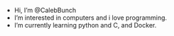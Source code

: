 - Hi, I’m @CalebBunch
- I’m interested in computers and i love programming.
- I’m currently learning python and C, and Docker.


<!---
CalebBunch/CalebBunch is a ✨ special ✨ repository because its `README.md` (this file) appears on your GitHub profile.
You can click the Preview link to take a look at your changes.
--->
